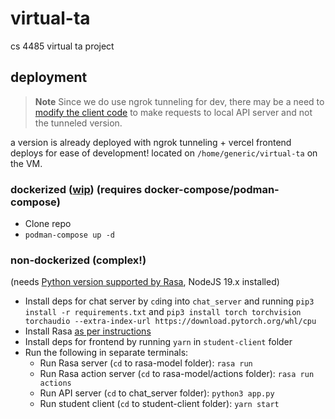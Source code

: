 # virtual-ta
cs 4485 virtual ta project


## deployment

> **Note** Since we do use ngrok tunneling for dev, there may be a need to [modify the client code](https://github.com/adityarathod/virtual-ta/blob/main/student-client/pages/index.tsx#L20) to make requests to local API server and not the tunneled version.

a version is already deployed with ngrok tunneling + vercel frontend deploys for ease of development! located on `/home/generic/virtual-ta` on the VM.

### dockerized ([wip](https://github.com/adityarathod/virtual-ta/pull/35)) (requires docker-compose/podman-compose)
- Clone repo
- `podman-compose up -d`

### non-dockerized (complex!)
(needs [Python version supported by Rasa](https://rasa.com/docs/rasa/installation/installing-rasa-open-source/), NodeJS 19.x installed)
- Install deps for chat server by `cd`ing into `chat_server` and running `pip3 install -r requirements.txt` and `pip3 install torch torchvision torchaudio --extra-index-url https://download.pytorch.org/whl/cpu`
- Install Rasa [as per instructions](https://github.com/adityarathod/virtual-ta/tree/main/rasa-model)
- Install deps for frontend by running `yarn` in `student-client` folder
- Run the following in separate terminals:
  - Run Rasa server (`cd` to rasa-model folder): `rasa run`
  - Run Rasa action server (`cd` to rasa-model/actions folder): `rasa run actions`
  - Run API server (`cd` to chat_server folder): `python3 app.py`
  - Run student client (`cd` to student-client folder): `yarn start`
  
